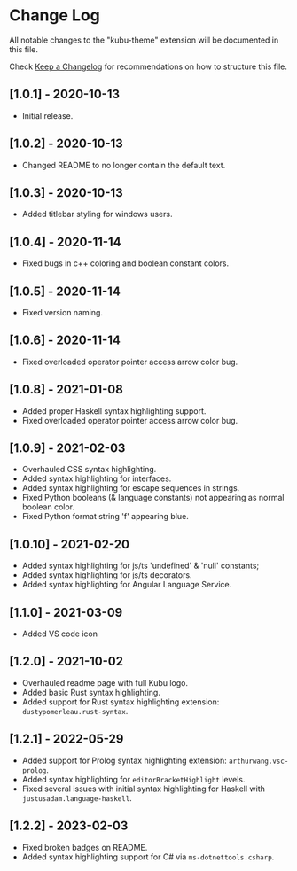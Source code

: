 # Change Log

All notable changes to the "kubu-theme" extension will be documented in this file.

Check [Keep a Changelog](http://keepachangelog.com/) for recommendations on how to structure this file.


## [1.0.1] - 2020-10-13
- Initial release.

## [1.0.2] - 2020-10-13
- Changed README to no longer contain the default text.

## [1.0.3] - 2020-10-13
- Added titlebar styling for windows users.

## [1.0.4] - 2020-11-14
- Fixed bugs in c++ coloring and boolean constant colors.

## [1.0.5] - 2020-11-14
- Fixed version naming.

## [1.0.6] - 2020-11-14
- Fixed overloaded operator pointer access arrow color bug.

## [1.0.8] - 2021-01-08
- Added proper Haskell syntax highlighting support.
- Fixed overloaded operator pointer access arrow color bug.

## [1.0.9] - 2021-02-03
- Overhauled CSS syntax highlighting.
- Added syntax highlighting for interfaces.
- Added syntax highlighting for escape sequences in strings.
- Fixed Python booleans (& language constants) not appearing as normal boolean color.
- Fixed Python format string 'f' appearing blue.

## [1.0.10] - 2021-02-20
- Added syntax highlighting for js/ts 'undefined' & 'null' constants;
- Added syntax highlighting for js/ts decorators.
- Added syntax highlighting for Angular Language Service.

## [1.1.0] - 2021-03-09
- Added VS code icon 

## [1.2.0] - 2021-10-02
- Overhauled readme page with full Kubu logo.
- Added basic Rust syntax highlighting.
- Added support for Rust syntax highlighting extension: `dustypomerleau.rust-syntax`.

## [1.2.1] - 2022-05-29
- Added support for Prolog syntax highlighting extension: `arthurwang.vsc-prolog`.
- Added syntax highlighting for `editorBracketHighlight` levels.
- Fixed several issues with initial syntax highlighting for Haskell with `justusadam.language-haskell`.

## [1.2.2] - 2023-02-03
- Fixed broken badges on README.
- Added syntax highlighting support for C# via `ms-dotnettools.csharp`.
